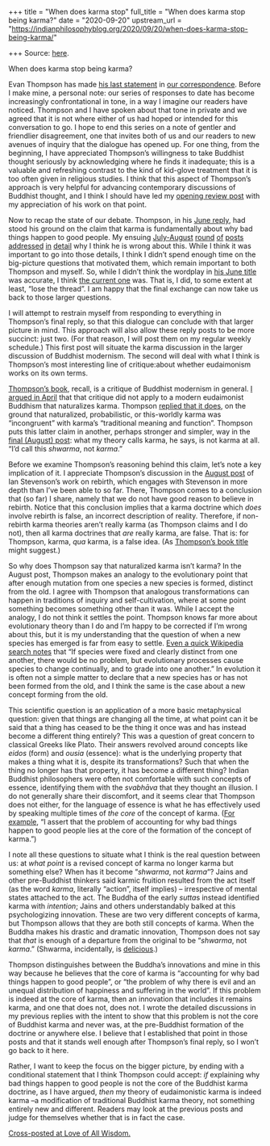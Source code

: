 +++
title = "When does karma stop"
full_title = "When does karma stop being karma?"
date = "2020-09-20"
upstream_url = "https://indianphilosophyblog.org/2020/09/20/when-does-karma-stop-being-karma/"

+++
Source: [here](https://indianphilosophyblog.org/2020/09/20/when-does-karma-stop-being-karma/).

When does karma stop being karma?

Evan Thompson has made [his last
statement](http://indianphilosophyblog.org/2020/08/11/losing-the-thread-a-response-to-lele-guest-post-by-evan-thompson/)
in [our
correspondence](http://loveofallwisdom.com/blog/2020/06/an-index-to-the-thompson-lele-correspondence/).
Before I make mine, a personal note: our series of responses to date has
become increasingly confrontational in tone, in a way I imagine our
readers have noticed. Thompson and I have spoken about that tone in
private and we agreed that it is not where either of us had hoped or
intended for this conversation to go. I hope to end this series on a
note of gentler and friendlier disagreement, one that invites both of us
and our readers to new avenues of inquiry that the dialogue has opened
up. For one thing, from the beginning, I have appreciated Thompson’s
willingness to take Buddhist thought seriously by acknowledging where he
finds it inadequate; this is a valuable and refreshing contrast to the
kind of kid-glove treatment that it is too often given in religious
studies. I think that this aspect of Thompson’s approach is very helpful
for advancing contemporary discussions of Buddhist thought, and I think
I should have led my [opening review
post](http://loveofallwisdom.com/blog/2020/03/why-is-evan-thompson-not-a-buddhist-1/)
with my appreciation of his work on that point.

Now to recap the state of our debate. Thompson, in his [June
reply](https://indianphilosophyblog.org/2020/06/09/cherry-picking-the-bodhi-tree-a-response-to-lele-guest-post-by-evan-thompson/),
had stood his ground on the claim that karma is fundamentally about why
bad things happen to good people. My ensuing
[July-August](http://loveofallwisdom.com/blog/2020/07/of-shopping-carts-and-cherry-picking/)
[round](http://loveofallwisdom.com/blog/2020/07/karma-eschatology-theodicy-or-eudaimonism/)
[of](http://loveofallwisdom.com/blog/2020/07/philosophical-texts-for-philosophers/)
[posts](http://loveofallwisdom.com/blog/2020/07/karma-in-society/)
[addressed](http://loveofallwisdom.com/blog/2020/07/what-would-santideva-do-without-rebirth/)
[in](http://loveofallwisdom.com/blog/2020/07/santidevas-passages-on-enemies-and-their-context/)
[detail](http://loveofallwisdom.com/blog/2020/08/theodicy-is-not-the-core-of-karma/)
why I think he is wrong about this. While I think it was important to go
into those details, I think I didn’t spend enough time on the
big-picture questions that motivated them, which remain important to
both Thompson and myself. So, while I didn’t think the wordplay in [his
June
title](http://indianphilosophyblog.org/2020/06/09/cherry-picking-the-bodhi-tree-a-response-to-lele-guest-post-by-evan-thompson/)
was accurate, I think [the current
one](http://indianphilosophyblog.org/2020/08/11/losing-the-thread-a-response-to-lele-guest-post-by-evan-thompson/)
was. That is, I did, to some extent at least, “lose the thread”. I am
happy that the final exchange can now take us back to those larger
questions.

I will attempt to restrain myself from responding to everything in
Thompson’s final reply, so that this dialogue can conclude with that
larger picture in mind. This approach will also allow these reply posts
to be more succinct: just two. (For that reason, I will post them on my
regular weekly schedule.) This first post will situate the karma
discussion in the larger discussion of Buddhist modernism. The second
will deal with what I think is Thompson’s most interesting line of
critique:about whether eudaimonism works on its own terms.

[Thompson’s
book](https://yalebooks.yale.edu/book/9780300226553/why-i-am-not-buddhist),
recall, is a critique of Buddhist modernism in general. [I argued in
April](http://loveofallwisdom.com/blog/2020/04/why-is-evan-thompson-not-a-buddhist-2/)
that that critique did not apply to a modern eudaimonist Buddhism that
naturalizes karma. Thompson [replied that it
does](http://indianphilosophyblog.org/2020/04/25/clarifying-why-i-am-not-a-buddhist-a-response-to-amod-lele-guest-post-by-evan-thompson/),
on the ground that naturalized, probabilistic, or this-worldly karma was
“incongruent” with karma’s “traditional meaning and function”. Thompson
puts this latter claim in another, perhaps stronger and simpler, way in
the [final (August)
post](http://indianphilosophyblog.org/2020/08/11/losing-the-thread-a-response-to-lele-guest-post-by-evan-thompson/):
what my theory calls karma, he says, is not karma at all. “I’d call this
*shwarma*, not *karma*.”

Before we examine Thompson’s reasoning behind this claim, let’s note a
key implication of it. I appreciate Thompson’s discussion in the [August
post](http://indianphilosophyblog.org/2020/08/11/losing-the-thread-a-response-to-lele-guest-post-by-evan-thompson/)
of Ian Stevenson’s work on rebirth, which engages with Stevenson in more
depth than I’ve been able to so far. There, Thompson comes to a
conclusion that (so far) I share, namely that we do not have good reason
to believe in rebirth. Notice that this conclusion implies that a karma
doctrine which *does* involve rebirth is false, an incorrect description
of reality. Therefore, if non-rebirth karma theories aren’t really karma
(as Thompson claims and I do not), then all karma doctrines that *are*
really karma, are false. That is: for Thompson, karma, *qua* karma, is a
false idea. (As [Thompson’s book
title](https://yalebooks.yale.edu/book/9780300226553/why-i-am-not-buddhist)
might suggest.)

So why does Thompson say that naturalized karma isn’t karma? In the
August post, Thompson makes an analogy to the evolutionary point that
after enough mutation from one species a new species is formed, distinct
from the old. I agree with Thompson that analogous transformations can
happen in traditions of inquiry and self-cultivation, where at some
point something becomes something other than it was. While I accept the
analogy, I do not think it settles the point. Thompson knows far more
about evolutionary theory than I do and I’m happy to be corrected if I’m
wrong about this, but it is my understanding that the question of when a
new species has emerged is far from easy to settle. [Even a quick
Wikipedia search notes](https://en.wikipedia.org/wiki/Species) that “If
species were fixed and clearly distinct from one another, there would be
no problem, but evolutionary processes cause species to change
continually, and to grade into one another.” In evolution it is often
not a simple matter to declare that a new species has or has not been
formed from the old, and I think the same is the case about a new
concept forming from the old.

This scientific question is an application of a more basic metaphysical
question: given that things are changing all the time, at what point can
it be said that a thing has ceased to be the thing it once was and has
instead become a different thing entirely? This was a question of great
concern to classical Greeks like Plato. Their answers revolved around
concepts like *eidos* (form) and *ousia* (essence): what is the
underlying property that makes a thing what it is, despite its
transformations? Such that when the thing no longer has that property,
it has become a different thing? Indian Buddhist philosophers were often
not comfortable with such concepts of essence, identifying them with the
*svabhāva* that they thought an illusion. I do not generally share their
discomfort, and it seems clear that Thompson does not either, for the
language of essence is what he has effectively used by speaking multiple
times of *the core* of the concept of karma. ([For
example](https://indianphilosophyblog.org/2020/06/09/cherry-picking-the-bodhi-tree-a-response-to-lele-guest-post-by-evan-thompson/),
“I assert that the problem of accounting for why bad things happen to
good people lies at the core of the formation of the concept of karma.”)

I note all these questions to situate what I think is the real question
between us: at *what point* is a revised concept of karma no longer
karma but something else? When has it become “*shwarma*, not *karma*“?
Jains and other pre-Buddhist thinkers said karmic fruition resulted from
the act itself (as the word *karma*, literally “action”, itself implies)
– irrespective of mental states attached to the act. The Buddha of the
early *sutta*s instead identified karma with *intention*; Jains and
others understandably balked at this psychologizing innovation. These
are two very different concepts of karma, but Thompson allows that they
are both still concepts of karma. When the Buddha makes his drastic and
dramatic innovation, Thompson does not say that *that* is enough of a
departure from the original to be “*shwarma*, not *karma*.” (Shwarma,
incidentally, is
[delicious](https://www.mamaslebanesekitchen.com/meats/beef-shawarma-recipe/).)

Thompson distinguishes between the Buddha’s innovations and mine in this
way because he believes that the core of karma is “accounting for why
bad things happen to good people”, or “the problem of why there is evil
and an unequal distribution of happiness and suffering in the world”. If
this problem is indeed at the core of karma, then an innovation that
includes it remains karma, and one that does not, does not. I wrote the
detailed discussions in my previous replies with the intent to show that
this problem is not the core of Buddhist karma and never was, at the
pre-Buddhist formation of the doctrine or anywhere else. I believe that
I established that point in those posts and that it stands well enough
after Thompson’s final reply, so I won’t go back to it here.

Rather, I want to keep the focus on the bigger picture, by ending with a
conditional statement that I think Thompson could accept: *if*
explaining why bad things happen to good people is not the core of the
Buddhist karma doctrine, as I have argued, *then* my theory of
eudaimonistic karma is indeed karma –a modification of traditional
Buddhist karma theory, not something entirely new and different. Readers
may look at the previous posts and judge for themselves whether that is
in fact the case.

[Cross-posted at Love of All
Wisdom.](http://loveofallwisdom.com/blog/2020/09/when-does-karma-stop-being-karma?)
